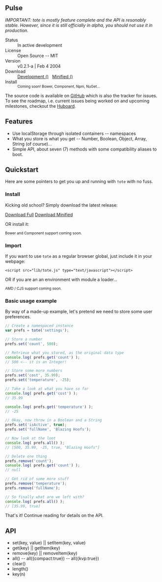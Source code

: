 ## Pulse

*IMPORTANT: tote is mostly feature complete and the API is resonably stable. However,
since it is still officially in alpha, you should not use it in production.*

<dl class="well">
    <dt>Status</dt><dd>In active development</dd>
    <dt>License</dt><dd>Open Source -- MIT</dd>
    <dt>Version</dt><dd>v0.2.1-a | <date>Feb 4 2004</date></dd>
    <dt>Download</dt>
    <dd>
        <a href="dist/tote.js">Development ()</a>&nbsp;&nbsp;
        <a href="dist/tote.min.js">Minified ()</a>
    </dd>
    <dt>Install</dt><dd><small>Coming soon! Bower, Component, Npm, NuGet...</small><dd>
</dl>

The source code is available on [GitHub](https://github.com/rudylattae/tote) which is also the
tracker for issues. To see the roadmap, i.e. current issues being worked on and upcoming 
milestones, checkout the [Huboard](https://huboard.com/rudylattae/tote).


## Features

- Use localStorage through isolated containers -- namespaces
- What you store is what you get -- Number, Boolean, Object, Array, String (of course)...
- Simple API, about seven (7) methods with some compatibility aliases to boot.


## <a name="quickstart"></a>Quickstart

Here are some pointers to get you up and running with `†ote` with no fuss.

### Install

Kicking old school? Simply download the latest release:

<a href="dist/tote.js" class="btn btn-primary">Download Full</a>
<a href="dist/tote.min.js" class="btn">Download Minified</a>

OR install it:

<small class="muted">Bower and Component support coming soon.</small>

### Import

If you want to use `tote` as a regular browser global, just include it in your webpage:

```markup
<script src="lib/tote.js" type="text/javascript"></script>
```

OR if you are an an environment with module a loader...

<small class="muted">AMD / CJS support coming soon.</small>


### Basic usage example

By way of a made-up example, let's pretend we need to store some user preferences.

```javascript
// Create a namespaced instance
var prefs = tote('settings');

// Store a number
prefs.set('count', 500);

// Retrieve what you stored, as the original data type
console.log( prefs.get('count') );
// 500 <-- it is an Integer!

// Store some more numbers
prefs.set('cost', 35.99);
prefs.set('temperature', -25);

// Take a look at what you have so far
console.log( prefs.get('cost') );
// 35.99

console.log( prefs.get('temperature') );
// -25

// Okay, now throw in a Boolean and a String
prefs.set('isActive', true);
prefs.set('fullName', 'Blazing Hoofs');

// Now look at the loot
console.log( prefs.all() );
// [500, 35.99, -25, true, "Blazing Hoofs"] 

// Delete one thing
prefs.remove('count');
console.log( prefs.get('count') );
// null

// Get rid of some more stuff
prefs.remove('temperature');
prefs.remove('fullName');

// So finally what are we left with?
console.log( prefs.all() );
// [35.99, true]
```

That's it! Continue reading for details on the API.


## <a name="api"></a>API

- set(key, value) || setItem(key, value)
- get(key) || getItem(key)
- remove(key) || removeItem(key)
- all()
-- all({compact:true})
-- all({kvp:true})
- clear()
- length()
- key(n)



